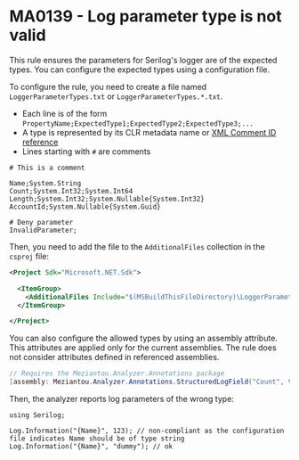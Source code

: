 # MA0139 - Log parameter type is not valid

This rule ensures the parameters for Serilog's logger are of the expected types. You can configure the expected types using a configuration file.

To configure the rule, you need to create a file named `LoggerParameterTypes.txt` or `LoggerParameterTypes.*.txt`.
- Each line is of the form `PropertyName;ExpectedType1;ExpectedType2;ExpectedType3;...`
- A type is represented by its CLR metadata name or [XML Comment ID reference](https://github.com/dotnet/csharpstandard/blob/standard-v6/standard/documentation-comments.md)
- Lines starting with `#` are comments

````
# This is a comment

Name;System.String
Count;System.Int32;System.Int64
Length;System.Int32;System.Nullable{System.Int32}
AccountId;System.Nullable{System.Guid}

# Deny parameter
InvalidParameter;
````

Then, you need to add the file to the `AdditionalFiles` collection in the `csproj` file:

````xml
<Project Sdk="Microsoft.NET.Sdk">

  <ItemGroup>
    <AdditionalFiles Include="$(MSBuildThisFileDirectory)\LoggerParameterTypes.txt" />
  </ItemGroup>

</Project>
````

You can also configure the allowed types by using an assembly attribute. This attributes are applied only for the current assemblies. The rule does not consider attributes defined in referenced assemblies.

````c#
// Requires the Meziantou.Analyzer.Annotations package
[assembly: Meziantou.Analyzer.Annotations.StructuredLogField("Count", typeof(int), typeof(long))]
````

Then, the analyzer reports log parameters of the wrong type:

````
using Serilog;

Log.Information("{Name}", 123); // non-compliant as the configuration file indicates Name should be of type string
Log.Information("{Name}", "dummy"); // ok
````

